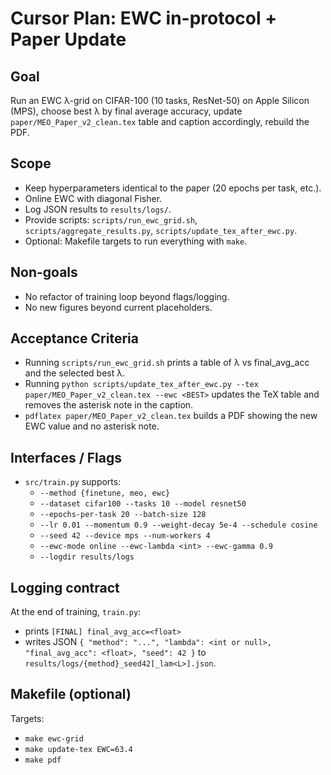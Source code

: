 # Cursor Plan: EWC in-protocol + Paper Update

## Goal
Run an EWC λ-grid on CIFAR-100 (10 tasks, ResNet-50) on Apple Silicon (MPS), choose best λ by final average accuracy, update `paper/MEO_Paper_v2_clean.tex` table and caption accordingly, rebuild the PDF.

## Scope
- Keep hyperparameters identical to the paper (20 epochs per task, etc.).
- Online EWC with diagonal Fisher.
- Log JSON results to `results/logs/`.
- Provide scripts: `scripts/run_ewc_grid.sh`, `scripts/aggregate_results.py`, `scripts/update_tex_after_ewc.py`.
- Optional: Makefile targets to run everything with `make`.

## Non-goals
- No refactor of training loop beyond flags/logging.
- No new figures beyond current placeholders.

## Acceptance Criteria
- Running `scripts/run_ewc_grid.sh` prints a table of λ vs final_avg_acc and the selected best λ.
- Running `python scripts/update_tex_after_ewc.py --tex paper/MEO_Paper_v2_clean.tex --ewc <BEST>` updates the TeX table and removes the asterisk note in the caption.
- `pdflatex paper/MEO_Paper_v2_clean.tex` builds a PDF showing the new EWC value and no asterisk note.

## Interfaces / Flags
- `src/train.py` supports:
  - `--method {finetune, meo, ewc}`
  - `--dataset cifar100 --tasks 10 --model resnet50`
  - `--epochs-per-task 20 --batch-size 128`
  - `--lr 0.01 --momentum 0.9 --weight-decay 5e-4 --schedule cosine`
  - `--seed 42 --device mps --num-workers 4`
  - `--ewc-mode online --ewc-lambda <int> --ewc-gamma 0.9`
  - `--logdir results/logs`

## Logging contract
At the end of training, `train.py`:
- prints `[FINAL] final_avg_acc=<float>`
- writes JSON `{ "method": "...", "lambda": <int or null>, "final_avg_acc": <float>, "seed": 42 }` to `results/logs/{method}_seed42[_lam<L>].json`.

## Makefile (optional)
Targets:
- `make ewc-grid`
- `make update-tex EWC=63.4`
- `make pdf`
